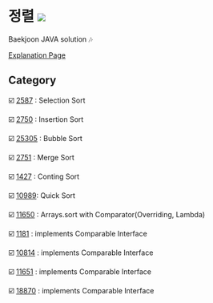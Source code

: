 # 정렬 <img src = "https://img.shields.io/badge/JAVA-007396?style=for-the-badge&logo=java&logoColor=white">
Baekjoon JAVA solution :notes:

[Explanation Page](https://lunareclipse000.wordpress.com/category/%ed%94%84%eb%a1%9c%ea%b7%b8%eb%9e%98%eb%b0%8d-%ec%8a%a4%ed%84%b0%eb%94%94/%ec%9e%90%eb%a3%8c%ea%b5%ac%ec%a1%b0-%ec%8b%a4%ec%8a%b5/%eb%b0%b1%ec%a4%80/%ec%a0%95%eb%a0%ac/)

## Category

:ballot_box_with_check: [2587](https://lunareclipse000.wordpress.com/2023/12/31/2587/) : Selection Sort

:ballot_box_with_check: [2750](https://lunareclipse000.wordpress.com/2023/12/28/2750/) : Insertion Sort

:ballot_box_with_check: [25305](https://lunareclipse000.wordpress.com/2023/12/31/25305/) : Bubble Sort

:ballot_box_with_check: [2751](https://lunareclipse000.wordpress.com/2023/12/31/2751/) : Merge Sort

:ballot_box_with_check: [1427](https://lunareclipse000.wordpress.com/2024/01/05/1427/) : Conting Sort

:ballot_box_with_check: [10989](https://lunareclipse000.wordpress.com/2024/02/12/%eb%b0%b1%ec%a4%80-10989-java/): Quick Sort

:ballot_box_with_check: [11650](https://lunareclipse000.wordpress.com/2024/01/02/11650/) : Arrays.sort with Comparator(Overriding, Lambda)

:ballot_box_with_check: [1181](https://lunareclipse000.wordpress.com/2024/01/05/1181/) : implements Comparable Interface

:ballot_box_with_check: [10814](https://lunareclipse000.wordpress.com/2024/01/05/10814/) : implements Comparable Interface

:ballot_box_with_check: [11651](https://lunareclipse000.wordpress.com/2024/01/05/11651/) : implements Comparable Interface

:ballot_box_with_check: [18870](https://lunareclipse000.wordpress.com/2024/01/07/18870/) : implements Comparable Interface

